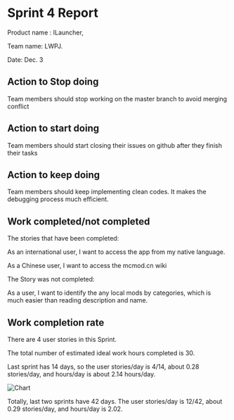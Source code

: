 # Sprint 4 Report

Product name : ILauncher,

Team name: LWPJ.

Date: Dec. 3

## Action to Stop doing

Team members should stop working on the master branch to avoid merging conflict

## Action to start doing

Team members should start closing their issues on github after they finish their tasks

## Action to keep doing

Team members should keep implementing clean codes. It makes the debugging process much efficient.

## Work completed/not completed

The stories that have been completed:

As an international user, I want to access the app from my native language.

As a Chinese user, I want to access the mcmod.cn wiki

The Story was not completed:

As a user, I want to identify the any local mods by categories, which is much easier than reading description and name.

## Work completion rate

There are 4 user stories in this Sprint. 

The total number of estimated ideal work hours completed is 30.

Last sprint has 14 days, so the user stories/day is 4/14, about 0.28 stories/day, and hours/day is about 2.14 hours/day.

![Chart](svd-4.png)

Totally, last two sprints have 42 days. The user stories/day is 12/42, about 0.29 stories/day, and hours/day is 2.02.

